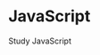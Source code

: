 <!--
 * @Author: your name
 * @Date: 2021-02-21 16:29:01
 * @LastEditTime: 2021-02-21 20:06:35
 * @LastEditors: Please set LastEditors
 * @Description: In User Settings Edit
 * @FilePath: \undefinedc:\Users\Yimning\Desktop\JavaScript\README.md
-->
# JavaScript
Study JavaScript
 
